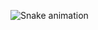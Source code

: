 ![Snake animation](https://github.com/Zeycio/Zeycio/blob/main/dist/github-contribution-grid-snake.svg)
